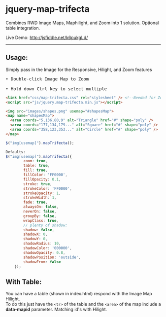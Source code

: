 # jquery-map-trifecta
Combines RWD Image Maps, Maphilight, and Zoom into 1 solution. Optional table integration.

Live Demo: http://jsfiddle.net/k6pukgLd/

---

## Usage:
Simply pass in the Image for the Responsive, Hilight, and Zoom features<br>
  <pre>• Double-click Image Map to Zoom<br>
• Hold down Ctrl key to select multiple</pre>

``` html
<link href="css/map-trifecta.css" rel="stylesheet" /> <!--Needed for Zoom and img-->
<script src="js/jquery.map-trifecta.min.js"></script>

<img src="images/shapes.png" usemap="#shapesMap">
<map name="shapesMap">
  <area coords="5,136,80,9" alt="Triangle" href="#" shape="poly" />
  <area coords="177,134,179..." alt="Square" href="#" shape="poly" />
  <area coords="358,123,353..." alt="Circle" href="#" shape="poly" />
</map>
```

```js
$("img[usemap]").mapTrifecta();

Defaults:
$("img[usemap]").mapTrifecta({
        zoom: true,
        table: true,
        fill: true,
        fillColor: 'FF0000',
        fillOpacity: 0.1,
        stroke: true,
        strokeColor: 'FF0000',
        strokeOpacity: 1,
        strokeWidth: 1,
        fade: true,
        alwaysOn: false,
        neverOn: false,
        groupBy: false,
        wrapClass: true,
        // plenty of shadow:
        shadow: false,
        shadowX: 0,
        shadowY: 0,
        shadowRadius: 10,
        shadowColor: '000000',
        shadowOpacity: 0.8,
        shadowPosition: 'outside',
        shadowFrom: false
    });
```

## With Table:
You can have a table (shown in index.html) respond with the Image Map Hilight.<br>
To do this just have the `<tr>` of the table and the `<area>` of the map include a **data-mapid** parameter.
Matching id's with Hilight.

